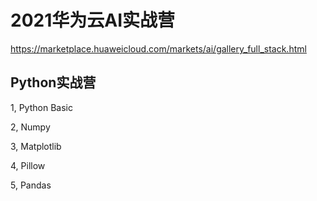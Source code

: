 # 2021华为云AI实战营

https://marketplace.huaweicloud.com/markets/ai/gallery_full_stack.html

## Python实战营
1, Python Basic

2, Numpy

3, Matplotlib

4, Pillow

5, Pandas
